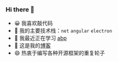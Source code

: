 ### Hi there 👋
* 😀 我喜欢敲代码
* 🔭 我的主要技术栈：`net`  `angular` `electron`
* 🌱 我最近正在学习 [abp](https://github.com/abpframework/abp)
* 📝 这是我的[博客](https://maple512.github.io/)
* 😄 热衷于编写各种开源框架的重复轮子

<!--
**Maple512/Maple512** is a ✨ _special_ ✨ repository because its `README.md` (this file) appears on your GitHub profile.

Here are some ideas to get you started:

- 🔭 I’m currently working on ...
- 🌱 I’m currently learning ...
- 👯 I’m looking to collaborate on ...
- 🤔 I’m looking for help with ...
- 💬 Ask me about ...
- 📫 How to reach me: ...
- 😄 Pronouns: ...
- ⚡ Fun fact: ...
-->
